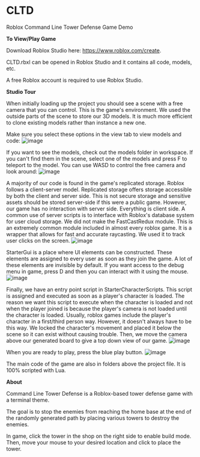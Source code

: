 # CLTD
Roblox Command Line Tower Defense Game Demo

**To View/Play Game**

Download Roblox Studio here: https://www.roblox.com/create.

CLTD.rbxl can be opened in Roblox Studio and it contains all code, models, etc.

A free Roblox account is required to use Roblox Studio.

**Studio Tour**

When initially loading up the project you should see a scene with a free camera that you can control. This is the game's environment. We used the outside parts of the scene to store our 3D models. It is much more efficient to clone existing models rather than instance a new one.

Make sure you select these options in the view tab to view models and code:
![image](https://user-images.githubusercontent.com/80983143/207147491-97d3abbd-b8fb-4057-bbc7-c11d9b189e99.png)

If you want to see the models, check out the models folder in workspace. If you can't find them in the scene, select one of the models and press F to teleport to the model. You can use WASD to control the free camera and look around:
![image](https://user-images.githubusercontent.com/80983143/207147679-ef11863c-a9c4-4540-a610-9ae6906f619d.png)

A majority of our code is found in the game's replicated storage. Roblox follows a client-server model. Replicated storage offers storage accessible by both the client and server side. This is not secure storage and sensitive assets should be stored server-side if this were a public game. However, our game has no interaction with server side. Everything is client side. A common use of server scripts is to interface with Roblox's database system for user cloud storage. We did not make the FastCastRedux module. This is an extremely common module included in almost every roblox game. It is a wrapper that allows for fast and accurate raycasting. We used it to track user clicks on the screen.
![image](https://user-images.githubusercontent.com/80983143/207147795-9c20bd76-79f0-4709-9d4a-e12f80d7337b.png)

StarterGui is a place where UI elements can be constructed. These elements are assigned to every user as soon as they join the game. A lot of these elements are invisible by default. If you want access to the debug menu in game, press D and then you can interact with it using the mouse.
![image](https://user-images.githubusercontent.com/80983143/207148291-689f470e-325a-4d2f-8f99-d02d3a1916ed.png)

Finally, we have an entry point script in StarterCharacterScripts. This script is assigned and executed as soon as a player's character is loaded. The reason we want this script to execute when the character is loaded and not when the player joined is because the player's camera is not loaded until the character is loaded. Usually, roblox games include the player's character in a first/third person way. However, it doesn't always have to be this way. We locked the character's movement and placed it below the scene so it can exist without causing trouble. Then, we move the camera above our generated board to give a top down view of our game.
![image](https://user-images.githubusercontent.com/80983143/207148510-4e309cba-2ada-4d59-acd6-3c0fb0f8af1f.png)

When you are ready to play, press the blue play button.
![image](https://user-images.githubusercontent.com/80983143/207148999-754707a1-d31f-41b4-8ca5-7ff53855a5eb.png)

The main code of the game are also in folders above the project file. It is 100% scripted with Lua.

**About**

Command Line Tower Defense is a Roblox-based tower defense game with a terminal theme.

The goal is to stop the enemies from reaching the home base at the end of the randomly generated path by placing various towers to destroy the enemies.

In game, click the tower in the shop on the right side to enable build mode. Then, move your mouse to your desired location and click to place the tower.
